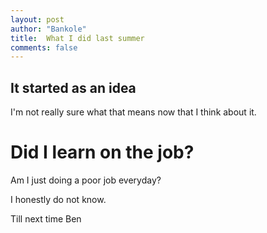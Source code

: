 ```yaml
---
layout: post
author: "Bankole"
title:  What I did last summer
comments: false
---
```


## It started as an idea

I'm not really sure what that means now that I think about it.

# Did I learn on the job?

Am I just doing a poor job everyday?

I honestly do not know.

Till next time
Ben
